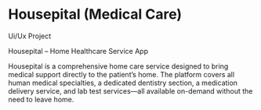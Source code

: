 # Housepital (Medical Care)
Ui/Ux Project

Housepital – Home Healthcare Service App

Housepital is a comprehensive home care service designed to bring medical support directly to the patient’s home. The platform covers all human medical specialties, a dedicated dentistry section, a medication delivery service, and lab test services—all available on-demand without the need to leave home.
